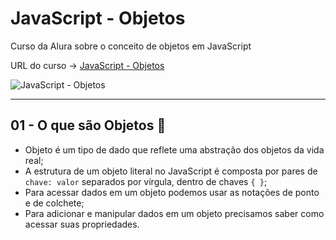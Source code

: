 # JavaScript - Objetos

Curso da Alura sobre o conceito de objetos em JavaScript

URL do curso -> [JavaScript - Objetos](https://cursos.alura.com.br/course/fundamentos-javascript-objetos)

![JavaScript - Objetos](https://www.alura.com.br/assets/api/share/curso-fundamentos-javascript-objetos.png)

***

## 01 - O que são Objetos &#x1F516;
* Objeto é um tipo de dado que reflete uma abstração dos objetos da vida real;
* A estrutura de um objeto literal no JavaScript é composta por pares de `chave: valor` separados por vírgula, dentro de chaves `{ }`;
* Para acessar dados em um objeto podemos usar as notações de ponto e de colchete;
* Para adicionar e manipular dados em um objeto precisamos saber como acessar suas propriedades.